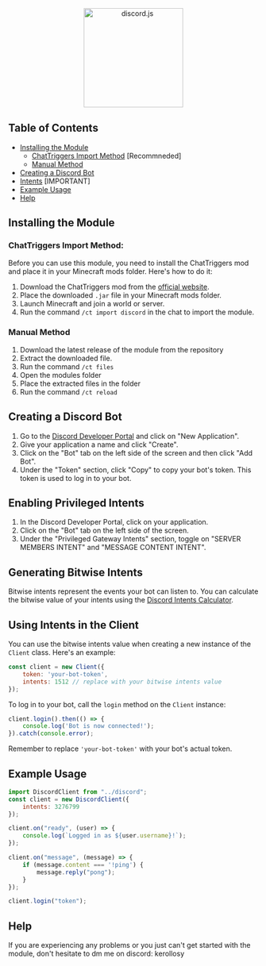 <div align="center">
    <a href="https://www.chattriggers.com/modules/v/discord"><img src="https://i.imgur.com/a6v1uUd.png" width="200" alt="discord.js" /></a>
</div>


## Table of Contents
- [Installing the Module](#installing-the-module)
   - [ChatTriggers Import Method](#chattriggers-import-method) [Recommneded]
   - [Manual Method](#manual-method)
- [Creating a Discord Bot](#creating-a-discord-bot)
- [Intents](#enabling-privileged-intents) [IMPORTANT]
- [Example Usage](#example-usage)
- [Help](#help)

## Installing the Module

### ChatTriggers Import Method: 

Before you can use this module, you need to install the ChatTriggers mod and place it in your Minecraft mods folder. Here's how to do it:

1. Download the ChatTriggers mod from the [official website](https://chattriggers.com/).
2. Place the downloaded `.jar` file in your Minecraft mods folder.
3. Launch Minecraft and join a world or server.
4. Run the command `/ct import discord` in the chat to import the module.

### Manual Method

1. Download the latest release of the module from the repository
2. Extract the downloaded file.
3. Run the command `/ct files`
4. Open the modules folder
5. Place the extracted files in the folder
6. Run the command `/ct reload`

## Creating a Discord Bot

1. Go to the [Discord Developer Portal](https://discord.com/developers/applications) and click on "New Application".
2. Give your application a name and click "Create".
3. Click on the "Bot" tab on the left side of the screen and then click "Add Bot".
4. Under the "Token" section, click "Copy" to copy your bot's token. This token is used to log in to your bot.

## Enabling Privileged Intents

1. In the Discord Developer Portal, click on your application.
2. Click on the "Bot" tab on the left side of the screen.
3. Under the "Privileged Gateway Intents" section, toggle on "SERVER MEMBERS INTENT" and "MESSAGE CONTENT INTENT".

## Generating Bitwise Intents

Bitwise intents represent the events your bot can listen to. You can calculate the bitwise value of your intents using the [Discord Intents Calculator](https://discord-intents-calculator.vercel.app/). 

## Using Intents in the Client

You can use the bitwise intents value when creating a new instance of the `Client` class. Here's an example:

```javascript
const client = new Client({
    token: 'your-bot-token',
    intents: 1512 // replace with your bitwise intents value
});
```

To log in to your bot, call the `login` method on the `Client` instance:

```javascript
client.login().then(() => {
    console.log('Bot is now connected!');
}).catch(console.error);
```

Remember to replace `'your-bot-token'` with your bot's actual token.

## Example Usage
```js
import DiscordClient from "../discord";
const client = new DiscordClient({
    intents: 3276799
});

client.on("ready", (user) => {
    console.log(`Logged in as ${user.username}!`);
});

client.on("message", (message) => {
    if (message.content === '!ping') {
        message.reply("pong");
    }
});

client.login("token");
```

## Help
If you are experiencing any problems or you just can't get started with the module, don't hesitate to dm me on discord: kerollosy
